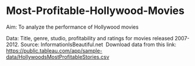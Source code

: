 # Most-Profitable-Hollywood-Movies

Aim: To analyze the performance of Hollywood movies 

Data: Title, genre, studio, profitability and ratings for movies released 2007-2012. Source: InformationIsBeautiful.net 
Download data from this link: 
https://public.tableau.com/app/sample-data/HollywoodsMostProfitableStories.csv
